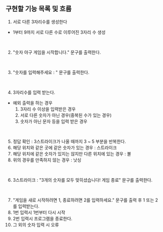 ## 구현할 기능 목록 및 흐름
1. 서로 다른 3자리수를 생성한다
  - 1부터 9까지 서로 다른 수로 이루어진 3자리 수 생성
    
<br>

2. "숫자 야구 게임을 시작합니다." 문구를 출력한다.
   
<br>

3. "숫자를 입력해주세요 : " 문구를 출력한다.
   
<br>

4. 3자리수를 입력 받는다.
  - 예외 출력을 하는 경우
    1. 3자리 수 이상을 입력받은 경우
    2. 서로 다른 숫자가 아닌 경우(중복된 수가 있는 경우)
    3. 숫자가 아닌 문자 등을 입력 받은 경우
       
<br>

5. 정답 확인 : 3스트라이크가 나올 때까지 3 ~ 5 부분을 반복한다.
  1. 해당 위치와 같은 곳에 같은 숫자가 있는 경우 : 스트라이크
  2. 해당 위치에 같은 숫자가 있지는 않지만 다른 위치에 있는 경우 : 볼
  3. 위의 경우를 만족하지 않는 경우 : 낫싱
     
<br>

6. 3스트라이크 : "3개의 숫자를 모두 맞히셨습니다! 게임 종료" 문구를 출력한다.
   
<br>

7. "게임을 새로 시작하려면 1, 종료하려면 2를 입력하세요." 문구를 출력 후 1 또는 2를 입력받는다.
  1. 1번 입력시 1번부터 다시 시작
  2. 2번 입력시 프로그램을 종료한다.
  3. 그 외의 숫자 입력 시 오류
